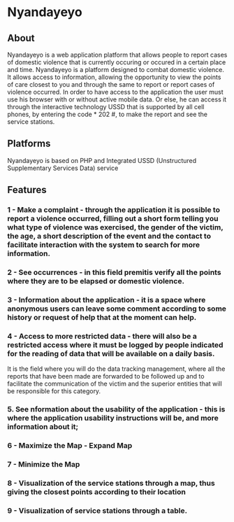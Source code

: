# Nyandayeyo

## About 
Nyandayeyo is a web application platform that allows people to report cases of domestic violence that is currently occuring or occured in a certain place and time.
Nyandayeyo is a platform designed to combat domestic violence.
It allows access to information, allowing the opportunity to view the points of care closest to you and through the same to report or report cases of violence occurred.
In order to have access to the application the user must use his browser with or without active mobile data. Or else, he can access it through the interactive technology USSD that is supported by all cell phones, by entering the code * 202 #, to make the report and see the service stations.

## Platforms 
Nyandayeyo  is based on PHP and Integrated USSD (Unstructured Supplementary Services Data) service 

## Features
### 1 - Make a complaint - through the application it is possible to report a violence occurred, filling out a short form telling you what type of violence was exercised, the gender of the victim, the age, a short description of the event and the contact to facilitate interaction with the system to search for more information.
### 2 - See occurrences - in this field premitis verify all the points where they are to be elapsed or domestic violence.
### 3 - Information about the application - it is a space where anonymous users can leave some comment according to some history or request of help that at the moment can help.
### 4 - Access to more restricted data - there will also be a restricted access where it must be logged by people indicated for the reading of data that will be available on a daily basis.
It is the field where you will do the data tracking management, where all the reports that have been made are forwarded to be followed up and to facilitate the communication of the victim and the superior entities that will be responsible for this category.
### 5. See nformation about the usability of the application - this is where the application usability instructions will be, and more information about it;
### 6 - Maximize the Map - Expand Map
### 7 - Minimize the Map
### 8 - Visualization of the service stations through a map, thus giving the closest points according to their location
### 9 - Visualization of service stations through a table.
